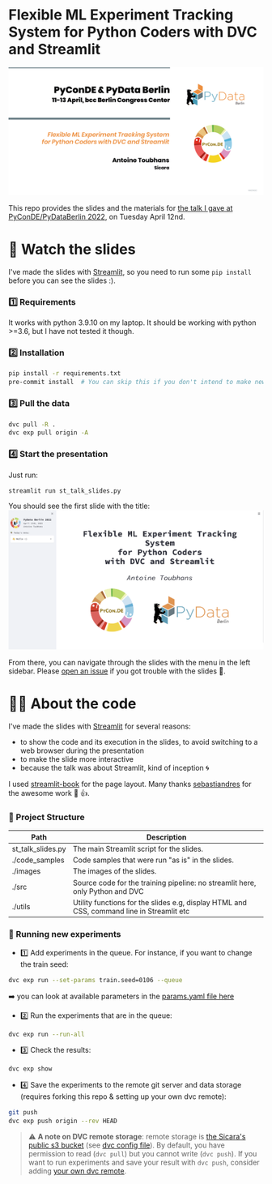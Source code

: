 Flexible ML Experiment Tracking System
for Python Coders
with DVC and Streamlit
===

![PyConDE](./images/pyconde_official.png)

This repo provides the slides and the materials
for [the talk I gave at PyConDE/PyDataBerlin 2022](https://2022.pycon.de/program/WADNGC/), on Tuesday April 12nd.

# 🎤 Watch the slides

I've made the slides with [Streamlit](https://streamlit.io/),
so you need to run some `pip install` before you can see the slides :).

### 1️⃣ Requirements

It works with python 3.9.10 on my laptop.
It should be working with python >=3.6, but I have not tested it though.

### 2️⃣ Installation

```bash
pip install -r requirements.txt
pre-commit install  # You can skip this if you don't intend to make new commits
```


### 3️⃣ Pull the data

```bash
dvc pull -R .
dvc exp pull origin -A
```

### 4️⃣ Start the presentation

Just run:

```bash
streamlit run st_talk_slides.py
```

You should see the first slide with the title:
![title slide](./images/title-slide.png)

From there, you can navigate through the slides with the menu in the left sidebar.
Please [open an issue](https://github.com/sicara/pycon-2022-dvc-streamlit/issues/new) if you got trouble with the slides 🙏.

# 🧑‍💻 About the code

I've made the slides with [Streamlit](https://streamlit.io/) for several reasons:
- to show the code and its execution in the slides, to avoid switching to a web browser during the presentation
- to make the slide more interactive
- because the talk was about Streamlit, kind of inception 🌀

I used [streamlit-book](https://streamlit-book.readthedocs.io) for the page layout.
Many thanks [sebastiandres](https://github.com/sebastiandres) for the awesome work 🙏 👍.

### 📂 Project Structure

| Path | Description |
| ------ | ----------- |
| st_talk_slides.py | The main Streamlit script for the slides. |
| ./code_samples | Code samples that were run "as is" in the slides. |
| ./images | The images of the slides. |
| ./src | Source code for the training pipeline: no streamlit here, only Python and DVC |
| ./utils | Utility functions for the slides e.g, display HTML and CSS, command line in Streamlit etc |

### 🧪 Running new experiments

- 1️⃣ Add experiments in the queue. For instance, if you want to change the train seed:
```bash
dvc exp run --set-params train.seed=0106 --queue
```
➡️ you can look at available parameters in the [params.yaml file here](./src/params.yaml)

- 2️⃣ Run the experiments that are in the queue:
```bash
dvc exp run --run-all
```

- 3️⃣ Check the results:
```bash
dvc exp show
```

- 4️⃣ Save the experiments to the remote git server and data storage (requires forking this repo & setting up your own dvc remote):
```bash
git push
dvc exp push origin --rev HEAD
```

> ⚠️ **A note on DVC remote storage**:
> remote storage is [the Sicara's public s3 bucket](s3://public-sicara/dvc-remotes/pycon-2022-dvc-streamlit)
> (see [dvc config file](./.dvc/config)).
> By default, you have permission to read (`dvc pull`) but you cannot write (`dvc push`).
> If you want to run experiments and save your result with `dvc push`,
> consider adding [your own dvc remote](https://dvc.org/doc/command-reference/remote/add).

